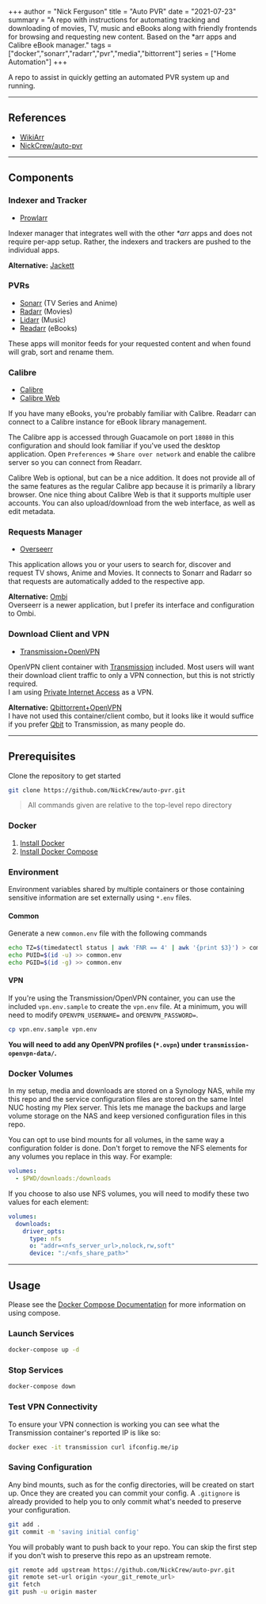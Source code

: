+++
author = "Nick Ferguson"
title = "Auto PVR"
date = "2021-07-23"
summary = "A repo with instructions for automating tracking and downloading of movies, TV, music and eBooks along with friendly frontends for browsing and requesting new content. Based on the *arr apps and Calibre eBook manager."
tags = ["docker","sonarr","radarr","pvr","media","bittorrent"]
series = ["Home Automation"]
+++

A repo to assist in quickly getting an automated PVR system up and running.

---

## References

- [WikiArr](https://wiki.servarr.com/)
- [NickCrew/auto-pvr](https://github.com/NickCrew/auto-pvr.git)

---

## Components

### Indexer and Tracker

- [Prowlarr](https://github.com/Prowlarr/Prowlarr)

Indexer manager that integrates well with the other _*arr_ apps and does not require per-app setup. Rather, the indexers and trackers are pushed to the individual apps.  

__Alternative:__ [Jackett](https://github.com/Jackett/Jackett)

### PVRs

- [Sonarr](https://github.com/Sonarr/Sonarr) (TV Series and Anime)
- [Radarr](https://github.com/Radarr/Radarr) (Movies) 
- [Lidarr](https://github.com/Lidarr/Lidarr) (Music)
- [Readarr](https://github.com/Readarr/Readarr) (eBooks)

These apps will monitor feeds for your requested content and when found will grab, sort and rename them. 

### Calibre 

- [Calibre](https://hub.docker.com/r/linuxserver/calibre)
- [Calibre Web](https://hub.docker.com/r/linuxserver/calibre-web)

If you have many eBooks, you're probably familiar with Calibre. Readarr can connect to a Calibre instance for eBook library management.  

The Calibre app is accessed through Guacamole on port `18080` in this configuration and should look familiar if you've used the desktop application. Open `Preferences` => `Share over network` and enable the calibre server so you can connect from Readarr.  

Calibre Web is optional, but can be a nice addition. It does not provide all of the same features as the regular Calibre app because it is primarily a library browser. One nice thing about Calibre Web is that it supports multiple user accounts. You can also upload/download from the web interface, as well as edit metadata.



### Requests Manager

- [Overseerr](https://github.com/sct/overseerr) 

This application allows you or your users to search for, discover and request TV shows, Anime and Movies. It connects to Sonarr and Radarr so that requests are automatically added to the respective app.


__Alternative:__ [Ombi](https://github.com/Ombi-app/Ombi)  
Overseerr is a newer application, but I prefer its interface and configuration to Ombi.

### Download Client and VPN

- [Transmission+OpenVPN](https://github.com/haugene/docker-transmission-openvpn)
	
OpenVPN client container with [Transmission](https://transmissionbt.com) included. Most users will want their download client traffic to only a VPN connection, but this is not strictly required.  
I am using [Private Internet Access](https://github.com/haugene/docker-transmission-openvpn) as a VPN.  


__Alternative:__ [Qbittorrent+OpenVPN](https://hub.docker.com/r/guillaumedsde/qbittorrent-openvpn)  
I have not used this container/client combo, but it looks like it would suffice if you prefer [Qbit](https://hub.docker.com/r/linuxserver/qbittorrent) to Transmission, as many people do.


---

## Prerequisites

Clone the repository to get started
````bash
git clone https://github.com/NickCrew/auto-pvr.git
````

> All commands given are relative to the top-level repo directory


### Docker

1. [Install Docker](https://docs.docker.com/engine/install/ubuntu/)
2. [Install Docker Compose](https://docs.docker.com/compose/install/)


### Environment

Environment variables shared by multiple containers or those containing sensitive information are set externally using `*.env` files.

#### Common

Generate a new `common.env` file with the following commands 

````bash
echo TZ=$(timedatectl status | awk 'FNR == 4' | awk '{print $3}') > common.env
echo PUID=$(id -u) >> common.env
echo PGID=$(id -g) >> common.env
````

#### VPN

If you're using the Transmission/OpenVPN container, you can use the included `vpn.env.sample` to create the `vpn.env` file. At a minimum, you will need to modify `OPENVPN_USERNAME=` and `OPENVPN_PASSWORD=`.

````bash
cp vpn.env.sample vpn.env
````

__You will need to add any OpenVPN profiles (`*.ovpn`) under `transmission-openvpn-data/`.__

### Docker Volumes

In my setup, media and downloads are stored on a Synology NAS, while my this repo and the service configuration files are stored on the same Intel NUC hosting my Plex server. This lets me manage the backups and large volume storage on the NAS and keep versioned configuration files in this repo.  

You can opt to use bind mounts for all volumes, in the same way a configuration folder is done. Don't forget to remove the NFS elements for any volumes you replace in this way. For example:

````yml
volumes:
  - $PWD/downloads:/downloads
````

If you choose to also use NFS volumes, you will need to modify these two values for each element:
````yml
volumes:
  downloads:
    driver_opts:
	  type: nfs
	  o: "addr=<nfs_server_url>,nolock,rw,soft"
	  device: ":/<nfs_share_path>"
````

--- 

## Usage

Please see the [Docker Compose Documentation](https://docs.docker.com/compose/gettingstarted/) for more information on using compose.

### Launch Services

````bash
docker-compose up -d
````

### Stop Services
````bash
docker-compose down
````

### Test VPN Connectivity

To ensure your VPN connection is working you can see what the Transmission container's reported IP is like so:

````bash
docker exec -it transmission curl ifconfig.me/ip
````

### Saving Configuration

Any bind mounts, such as for the config directories, will be created on start up. Once they are created you can commit your config. A `.gitignore` is already provided to help you to only commit what's needed to preserve your configuration. 

````bash
git add .
git commit -m 'saving initial config'
````

You will probably want to push back to your repo. 
You can skip the first step if you don't wish to preserve this repo as an upstream remote.

````bash
git remote add upstream https://github.com/NickCrew/auto-pvr.git
git remote set-url origin <your_git_remote_url>
git fetch
git push -u origin master
````





